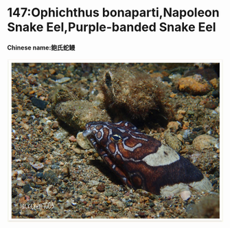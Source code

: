 # 147:Ophichthus bonaparti,Napoleon Snake Eel,Purple-banded Snake Eel

#### Chinese name:鲍氏蛇鳗

![](../../.gitbook/assets/ophichthus-bonaparti.jpg)

